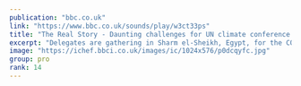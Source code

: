 ```yaml
---
publication: "bbc.co.uk"
link: "https://www.bbc.co.uk/sounds/play/w3ct33ps"
title: "The Real Story - Daunting challenges for UN climate conference - BBC Sounds"
excerpt: "Delegates are gathering in Sharm el-Sheikh, Egypt, for the COP27 UN climate conference"
image: "https://ichef.bbci.co.uk/images/ic/1024x576/p0dcqyfc.jpg"
group: pro
rank: 14
---
```

